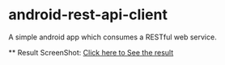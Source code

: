 # android-rest-api-client

A simple android app which consumes a RESTful web service.

** Result ScreenShot:
[Click here to See the result](doc/AndroidResult.png)
